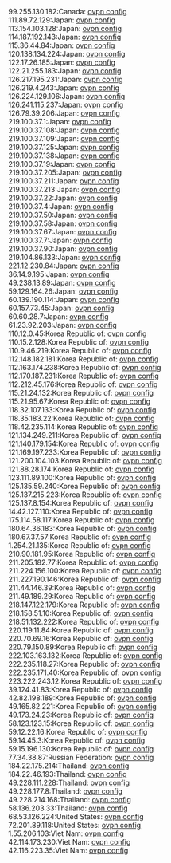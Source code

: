 99.255.130.182:Canada: [ovpn config](vpn/99_255_130_182.ovpn)  
111.89.72.129:Japan: [ovpn config](vpn/111_89_72_129.ovpn)  
113.154.103.128:Japan: [ovpn config](vpn/113_154_103_128.ovpn)  
114.187.192.143:Japan: [ovpn config](vpn/114_187_192_143.ovpn)  
115.36.44.84:Japan: [ovpn config](vpn/115_36_44_84.ovpn)  
120.138.134.224:Japan: [ovpn config](vpn/120_138_134_224.ovpn)  
122.17.26.185:Japan: [ovpn config](vpn/122_17_26_185.ovpn)  
122.21.255.183:Japan: [ovpn config](vpn/122_21_255_183.ovpn)  
126.217.195.231:Japan: [ovpn config](vpn/126_217_195_231.ovpn)  
126.219.4.243:Japan: [ovpn config](vpn/126_219_4_243.ovpn)  
126.224.129.106:Japan: [ovpn config](vpn/126_224_129_106.ovpn)  
126.241.115.237:Japan: [ovpn config](vpn/126_241_115_237.ovpn)  
126.79.39.206:Japan: [ovpn config](vpn/126_79_39_206.ovpn)  
219.100.37.1:Japan: [ovpn config](vpn/219_100_37_1.ovpn)  
219.100.37.108:Japan: [ovpn config](vpn/219_100_37_108.ovpn)  
219.100.37.109:Japan: [ovpn config](vpn/219_100_37_109.ovpn)  
219.100.37.125:Japan: [ovpn config](vpn/219_100_37_125.ovpn)  
219.100.37.138:Japan: [ovpn config](vpn/219_100_37_138.ovpn)  
219.100.37.19:Japan: [ovpn config](vpn/219_100_37_19.ovpn)  
219.100.37.205:Japan: [ovpn config](vpn/219_100_37_205.ovpn)  
219.100.37.211:Japan: [ovpn config](vpn/219_100_37_211.ovpn)  
219.100.37.213:Japan: [ovpn config](vpn/219_100_37_213.ovpn)  
219.100.37.22:Japan: [ovpn config](vpn/219_100_37_22.ovpn)  
219.100.37.4:Japan: [ovpn config](vpn/219_100_37_4.ovpn)  
219.100.37.50:Japan: [ovpn config](vpn/219_100_37_50.ovpn)  
219.100.37.58:Japan: [ovpn config](vpn/219_100_37_58.ovpn)  
219.100.37.67:Japan: [ovpn config](vpn/219_100_37_67.ovpn)  
219.100.37.7:Japan: [ovpn config](vpn/219_100_37_7.ovpn)  
219.100.37.90:Japan: [ovpn config](vpn/219_100_37_90.ovpn)  
219.104.86.133:Japan: [ovpn config](vpn/219_104_86_133.ovpn)  
221.12.230.84:Japan: [ovpn config](vpn/221_12_230_84.ovpn)  
36.14.9.195:Japan: [ovpn config](vpn/36_14_9_195.ovpn)  
49.238.13.89:Japan: [ovpn config](vpn/49_238_13_89.ovpn)  
59.129.164.26:Japan: [ovpn config](vpn/59_129_164_26.ovpn)  
60.139.190.114:Japan: [ovpn config](vpn/60_139_190_114.ovpn)  
60.157.73.45:Japan: [ovpn config](vpn/60_157_73_45.ovpn)  
60.60.28.7:Japan: [ovpn config](vpn/60_60_28_7.ovpn)  
61.23.92.203:Japan: [ovpn config](vpn/61_23_92_203.ovpn)  
110.12.0.45:Korea Republic of: [ovpn config](vpn/110_12_0_45.ovpn)  
110.15.2.128:Korea Republic of: [ovpn config](vpn/110_15_2_128.ovpn)  
110.9.46.219:Korea Republic of: [ovpn config](vpn/110_9_46_219.ovpn)  
112.148.182.181:Korea Republic of: [ovpn config](vpn/112_148_182_181.ovpn)  
112.163.174.238:Korea Republic of: [ovpn config](vpn/112_163_174_238.ovpn)  
112.170.187.231:Korea Republic of: [ovpn config](vpn/112_170_187_231.ovpn)  
112.212.45.176:Korea Republic of: [ovpn config](vpn/112_212_45_176.ovpn)  
115.21.24.132:Korea Republic of: [ovpn config](vpn/115_21_24_132.ovpn)  
115.21.95.67:Korea Republic of: [ovpn config](vpn/115_21_95_67.ovpn)  
118.32.107.133:Korea Republic of: [ovpn config](vpn/118_32_107_133.ovpn)  
118.35.183.22:Korea Republic of: [ovpn config](vpn/118_35_183_22.ovpn)  
118.42.235.114:Korea Republic of: [ovpn config](vpn/118_42_235_114.ovpn)  
121.134.249.211:Korea Republic of: [ovpn config](vpn/121_134_249_211.ovpn)  
121.140.179.154:Korea Republic of: [ovpn config](vpn/121_140_179_154.ovpn)  
121.169.197.233:Korea Republic of: [ovpn config](vpn/121_169_197_233.ovpn)  
121.200.104.103:Korea Republic of: [ovpn config](vpn/121_200_104_103.ovpn)  
121.88.28.174:Korea Republic of: [ovpn config](vpn/121_88_28_174.ovpn)  
123.111.89.100:Korea Republic of: [ovpn config](vpn/123_111_89_100.ovpn)  
125.135.59.240:Korea Republic of: [ovpn config](vpn/125_135_59_240.ovpn)  
125.137.215.223:Korea Republic of: [ovpn config](vpn/125_137_215_223.ovpn)  
125.137.8.154:Korea Republic of: [ovpn config](vpn/125_137_8_154.ovpn)  
14.42.127.110:Korea Republic of: [ovpn config](vpn/14_42_127_110.ovpn)  
175.114.58.117:Korea Republic of: [ovpn config](vpn/175_114_58_117.ovpn)  
180.64.36.183:Korea Republic of: [ovpn config](vpn/180_64_36_183.ovpn)  
180.67.37.57:Korea Republic of: [ovpn config](vpn/180_67_37_57.ovpn)  
1.254.21.135:Korea Republic of: [ovpn config](vpn/1_254_21_135.ovpn)  
210.90.181.95:Korea Republic of: [ovpn config](vpn/210_90_181_95.ovpn)  
211.205.182.77:Korea Republic of: [ovpn config](vpn/211_205_182_77.ovpn)  
211.224.156.100:Korea Republic of: [ovpn config](vpn/211_224_156_100.ovpn)  
211.227.190.146:Korea Republic of: [ovpn config](vpn/211_227_190_146.ovpn)  
211.44.146.39:Korea Republic of: [ovpn config](vpn/211_44_146_39.ovpn)  
211.49.189.29:Korea Republic of: [ovpn config](vpn/211_49_189_29.ovpn)  
218.147.122.179:Korea Republic of: [ovpn config](vpn/218_147_122_179.ovpn)  
218.158.51.10:Korea Republic of: [ovpn config](vpn/218_158_51_10.ovpn)  
218.51.132.222:Korea Republic of: [ovpn config](vpn/218_51_132_222.ovpn)  
220.119.11.84:Korea Republic of: [ovpn config](vpn/220_119_11_84.ovpn)  
220.70.69.16:Korea Republic of: [ovpn config](vpn/220_70_69_16.ovpn)  
220.79.150.89:Korea Republic of: [ovpn config](vpn/220_79_150_89.ovpn)  
222.103.163.132:Korea Republic of: [ovpn config](vpn/222_103_163_132.ovpn)  
222.235.118.27:Korea Republic of: [ovpn config](vpn/222_235_118_27.ovpn)  
222.235.171.40:Korea Republic of: [ovpn config](vpn/222_235_171_40.ovpn)  
223.222.243.12:Korea Republic of: [ovpn config](vpn/223_222_243_12.ovpn)  
39.124.41.83:Korea Republic of: [ovpn config](vpn/39_124_41_83.ovpn)  
42.82.198.189:Korea Republic of: [ovpn config](vpn/42_82_198_189.ovpn)  
49.165.82.221:Korea Republic of: [ovpn config](vpn/49_165_82_221.ovpn)  
49.173.24.23:Korea Republic of: [ovpn config](vpn/49_173_24_23.ovpn)  
58.123.123.15:Korea Republic of: [ovpn config](vpn/58_123_123_15.ovpn)  
59.12.22.16:Korea Republic of: [ovpn config](vpn/59_12_22_16.ovpn)  
59.14.45.3:Korea Republic of: [ovpn config](vpn/59_14_45_3.ovpn)  
59.15.196.130:Korea Republic of: [ovpn config](vpn/59_15_196_130.ovpn)  
77.34.38.87:Russian Federation: [ovpn config](vpn/77_34_38_87.ovpn)  
184.22.175.214:Thailand: [ovpn config](vpn/184_22_175_214.ovpn)  
184.22.46.193:Thailand: [ovpn config](vpn/184_22_46_193.ovpn)  
49.228.111.228:Thailand: [ovpn config](vpn/49_228_111_228.ovpn)  
49.228.177.8:Thailand: [ovpn config](vpn/49_228_177_8.ovpn)  
49.228.214.168:Thailand: [ovpn config](vpn/49_228_214_168.ovpn)  
58.136.203.33:Thailand: [ovpn config](vpn/58_136_203_33.ovpn)  
68.53.126.224:United States: [ovpn config](vpn/68_53_126_224.ovpn)  
72.201.89.118:United States: [ovpn config](vpn/72_201_89_118.ovpn)  
1.55.206.103:Viet Nam: [ovpn config](vpn/1_55_206_103.ovpn)  
42.114.173.230:Viet Nam: [ovpn config](vpn/42_114_173_230.ovpn)  
42.116.223.35:Viet Nam: [ovpn config](vpn/42_116_223_35.ovpn)  
